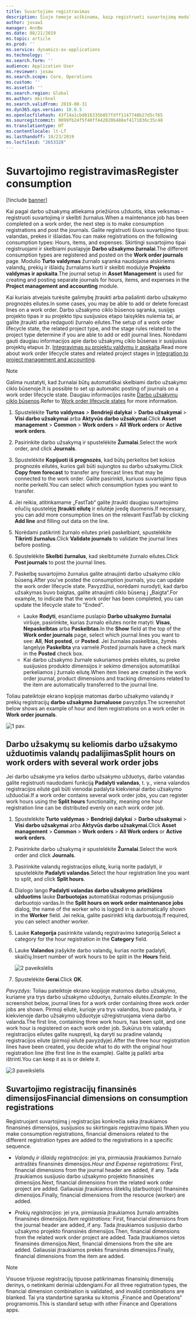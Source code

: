 ```yaml
---
title: Suvartojimo registravimas
description: Šioje temoje aiškinama, kaip registruoti suvartojimą modulyje Turto valdymas.
author: josaw1
manager: AnnBe
ms.date: 08/21/2019
ms.topic: article
ms.prod: ''
ms.service: dynamics-ax-applications
ms.technology: ''
ms.search.form: ''
audience: Application User
ms.reviewer: josaw
ms.search.scope: Core, Operations
ms.custom: ''
ms.assetid: ''
ms.search.region: Global
ms.author: mkirknel
ms.search.validFrom: 2019-08-31
ms.dyn365.ops.version: 10.0.5
ms.openlocfilehash: 43f14a1cbd016335b857fdff1147740b27d5c765
ms.sourcegitcommit: 0099fb24f5f40ff442020b488ef4171836c35c48
ms.translationtype: HT
ms.contentlocale: lt-LT
ms.lasthandoff: 10/23/2019
ms.locfileid: "2653328"
---
```

# <a name="register-consumption"></a><span data-ttu-id="58be4-103">Suvartojimo registravimas</span><span class="sxs-lookup"><span data-stu-id="58be4-103">Register consumption</span></span>

[!include [banner](../../includes/banner.md)]

 

<span data-ttu-id="58be4-104">Kai pagal darbo užsakymą atliekama priežiūros užduotis, kitas veiksmas – registruoti suvartojimą ir skelbti žurnalus.</span><span class="sxs-lookup"><span data-stu-id="58be4-104">When a maintenance job has been completed on a work order, the next step is to make consumption registrations and post the journals.</span></span> <span data-ttu-id="58be4-105">Galite registruoti šiuos suvartojimo tipus: valandas, prekes ir išlaidas.</span><span class="sxs-lookup"><span data-stu-id="58be4-105">You can make registrations on the following consumption types: Hours, items, and expenses.</span></span> <span data-ttu-id="58be4-106">Skirtingi suvartojimo tipai registruojami ir skelbiami puslapyje **Darbo užsakymo žurnalai**.</span><span class="sxs-lookup"><span data-stu-id="58be4-106">The different consumption types are registered and posted on the **Work order journals** page.</span></span> <span data-ttu-id="58be4-107">Modulio **Turto valdymas** žurnalo sąranka naudojama atskiriems valandų, prekių ir išlaidų žurnalams kurti ir skelbti modulyje **Projekto valdymas ir apskaita**.</span><span class="sxs-lookup"><span data-stu-id="58be4-107">The journal setup in **Asset Management** is used for creating and posting separate journals for hours, items, and expenses in the **Project management and accounting** module.</span></span>

<span data-ttu-id="58be4-108">Kai kuriais atvejais turėsite galimybę įtraukti arba pašalinti darbo užsakymo prognozės eilutes.</span><span class="sxs-lookup"><span data-stu-id="58be4-108">In some cases, you may be able to add or delete forecast lines on a work order.</span></span> <span data-ttu-id="58be4-109">Darbo užsakymo ciklo būsenos sąranka, susijęs projekto tipas ir su projekto tipu susijusios etapo taisyklės nulemia tai, ar galite įtraukti arba redaguoti žurnalo eilutes.</span><span class="sxs-lookup"><span data-stu-id="58be4-109">The setup of a work order lifecycle state, the related project type, and the stage rules related to the project type determine if you are able to add or edit journal lines.</span></span> <span data-ttu-id="58be4-110">Norėdami gauti daugiau informacijos apie darbo užsakymų ciklo būsenas ir susijusius projektų etapus žr. [Integravimas su projektų valdymu ir apskaita](../integration-to-project-management-and-accounting/forecasts-work-orders-and-projects.md).</span><span class="sxs-lookup"><span data-stu-id="58be4-110">Read more about work order lifecycle states and related project stages in [Integration to project management and accounting](../integration-to-project-management-and-accounting/forecasts-work-orders-and-projects.md).</span></span>

>[!NOTE]
><span data-ttu-id="58be4-111">Galima nustatyti, kad žurnalai būtų automatiškai skelbiami darbo užsakymo ciklo būsenoje.</span><span class="sxs-lookup"><span data-stu-id="58be4-111">It is possible to set up automatic posting of journals on a work order lifecycle state.</span></span> <span data-ttu-id="58be4-112">Daugiau informacijos rasite [Darbo užsakymų ciklo būsenos](../setup-for-work-orders/work-order-lifecycle-states.md).</span><span class="sxs-lookup"><span data-stu-id="58be4-112">Refer to [Work order lifecycle states](../setup-for-work-orders/work-order-lifecycle-states.md) for more information.</span></span>

1. <span data-ttu-id="58be4-113">Spustelėkite **Turto valdymas** > **Bendrieji dalykai** > **Darbo užsakymai** > **Visi darbo užsakymai** arba **Aktyvūs darbo užsakymai**.</span><span class="sxs-lookup"><span data-stu-id="58be4-113">Click **Asset management** > **Common** > **Work orders** > **All Work orders** or **Active work orders**.</span></span>

2. <span data-ttu-id="58be4-114">Pasirinkite darbo užsakymą ir spustelėkite **Žurnalai**.</span><span class="sxs-lookup"><span data-stu-id="58be4-114">Select the work order, and click **Journals**.</span></span>

3. <span data-ttu-id="58be4-115">Spustelėkite **Kopijuoti iš prognozės**, kad būtų perkeltos bet kokios prognozės eilutės, kurios gali būti sujungtos su darbo užsakymu.</span><span class="sxs-lookup"><span data-stu-id="58be4-115">Click **Copy from forecast** to transfer any forecast lines that may be connected to the work order.</span></span> <span data-ttu-id="58be4-116">Galite pasirinkti, kuriuos suvartojimo tipus norite perkelti.</span><span class="sxs-lookup"><span data-stu-id="58be4-116">You can select which consumption types you want to transfer.</span></span>

4. <span data-ttu-id="58be4-117">Jei reikia, atitinkamame „FastTab“ galite įtraukti daugiau suvartojimo eilučių spustelėję **Įtraukti eilutę** ir eilutėje įvedę duomenis.</span><span class="sxs-lookup"><span data-stu-id="58be4-117">If necessary, you can add more consumption lines on the relevant FastTab by clicking **Add line** and filling out data on the line.</span></span>

5. <span data-ttu-id="58be4-118">Norėdami patikrinti žurnalo eilutes prieš paskelbiant, spustelėkite **Tikrinti žurnalus**.</span><span class="sxs-lookup"><span data-stu-id="58be4-118">Click **Validate journals** to validate the journal lines before posting.</span></span>

6. <span data-ttu-id="58be4-119">Spustelėkite **Skelbti žurnalus**, kad skelbtumėte žurnalo eilutes.</span><span class="sxs-lookup"><span data-stu-id="58be4-119">Click **Post journals** to post the journal lines.</span></span>

7. <span data-ttu-id="58be4-120">Paskelbę suvartojimo žurnalus galite atnaujinti darbo užsakymo ciklo būseną.</span><span class="sxs-lookup"><span data-stu-id="58be4-120">After you've posted the consumption journals, you can update the work order lifecycle state.</span></span> <span data-ttu-id="58be4-121">Pavyzdžiui, norėdami nurodyti, kad darbo užsakymas buvo baigtas, galite atnaujinti ciklo būseną į „Baigta“.</span><span class="sxs-lookup"><span data-stu-id="58be4-121">For example, to indicate that the work order has been completed, you can update the lifecycle state to "Ended".</span></span>

    - <span data-ttu-id="58be4-122">Lauke **Rodyti**, esančiame puslapio **Darbo užsakymo žurnalai** viršuje, pasirinkite, kurias žurnalo eilutes norite matyti: **Visas**, **Nepaskelbtas** arba **Paskelbtas**.</span><span class="sxs-lookup"><span data-stu-id="58be4-122">In the **Show** field at the top of the **Work order journals** page, select which journal lines you want to see: **All**, **Not posted**, or **Posted**.</span></span> <span data-ttu-id="58be4-123">Jei žurnalas paskelbtas, žymės langelyje **Paskelbta** yra varnelė.</span><span class="sxs-lookup"><span data-stu-id="58be4-123">Posted journals have a check mark in the **Posted** check box.</span></span>  
    - <span data-ttu-id="58be4-124">Kai darbo užsakymo žurnale sukuriamos prekės eilutės, su preke susijusios produkto dimensijos ir sekimo dimensijos automatiškai perkeliamos į žurnalo eilutę.</span><span class="sxs-lookup"><span data-stu-id="58be4-124">When item lines are created in the work order journal, product dimensions and tracking dimensions related to the item are automatically transferred to the journal line.</span></span>  

<span data-ttu-id="58be4-125">Toliau pateiktoje ekrano kopijoje matomas darbo užsakymo valandų ir prekių registracijų **darbo užsakymo žurnaluose** pavyzdys.</span><span class="sxs-lookup"><span data-stu-id="58be4-125">The screenshot below shows an example of hour and item registrations on a work order in **Work order journals**.</span></span>

![1 pav.](media/01-consumption.png)


## <a name="split-hours-on-work-orders-with-several-work-order-jobs"></a><span data-ttu-id="58be4-127">Darbo užsakymų su keliomis darbo užsakymo užduotimis valandų padalijimas</span><span class="sxs-lookup"><span data-stu-id="58be4-127">Split hours on work orders with several work order jobs</span></span>

<span data-ttu-id="58be4-128">Jei darbo užsakyme yra kelios darbo užsakymo užduotys, darbo valandas galite registruoti naudodami funkciją **Padalyti valandas**, t. y., viena valandos registracijos eilutė gali būti vienodai padalyta kiekvienai darbo užsakymo užduočiai.</span><span class="sxs-lookup"><span data-stu-id="58be4-128">If a work order contains several work order jobs, you can register work hours using the **Split hours** functionality, meaning one hour registration line can be distributed evenly on each work order job.</span></span>

1. <span data-ttu-id="58be4-129">Spustelėkite **Turto valdymas** > **Bendrieji dalykai** > **Darbo užsakymai** > **Visi darbo užsakymai** arba **Aktyvūs darbo užsakymai**.</span><span class="sxs-lookup"><span data-stu-id="58be4-129">Click **Asset management** > **Common** > **Work orders** > **All Work orders** or **Active work orders**.</span></span>

2. <span data-ttu-id="58be4-130">Pasirinkite darbo užsakymą ir spustelėkite **Žurnalai**.</span><span class="sxs-lookup"><span data-stu-id="58be4-130">Select the work order and click **Journals**.</span></span>

3. <span data-ttu-id="58be4-131">Pasirinkite valandų registracijos eilutę, kurią norite padalyti, ir spustelėkite **Padalyti valandas**.</span><span class="sxs-lookup"><span data-stu-id="58be4-131">Select the hour registration line you want to split, and click **Split hours**.</span></span>

4. <span data-ttu-id="58be4-132">Dialogo lango **Padalyti valandas darbo užsakymo priežiūros užduotims** lauke **Darbuotojas** automatiškai rodomas prisijungusio darbuotojo vardas.</span><span class="sxs-lookup"><span data-stu-id="58be4-132">In the **Split hours on work order maintenance jobs** dialog, the name of the worker who is logged in is automatically shown in the **Worker** field.</span></span> <span data-ttu-id="58be4-133">Jei reikia, galite pasirinkti kitą darbuotoją.</span><span class="sxs-lookup"><span data-stu-id="58be4-133">If required, you can select another worker.</span></span>

5. <span data-ttu-id="58be4-134">Lauke **Kategorija** pasirinkite valandų registravimo kategoriją.</span><span class="sxs-lookup"><span data-stu-id="58be4-134">Select a category for the hour registration in the **Category** field.</span></span>

6. <span data-ttu-id="58be4-135">Lauke **Valandos** įrašykite darbo valandų, kurias norite padalyti, skaičių.</span><span class="sxs-lookup"><span data-stu-id="58be4-135">Insert number of work hours to be split in the **Hours** field.</span></span>

    ![2 paveikslėlis](media/02-consumption.png)

7. <span data-ttu-id="58be4-137">Spustelėkite **Gerai**.</span><span class="sxs-lookup"><span data-stu-id="58be4-137">Click **OK**.</span></span>

<span data-ttu-id="58be4-138">*Pavyzdys:* Toliau pateiktoje ekrano kopijoje matomos darbo užsakymo, kuriame yra trys darbo užsakymo užduotys, žurnalo eilutės.</span><span class="sxs-lookup"><span data-stu-id="58be4-138">*Example:* In the screenshot below, journal lines for a work order containing three work order jobs are shown.</span></span> <span data-ttu-id="58be4-139">Pirmoji eilutė, kurioje yra trys valandos, buvo padalyta, ir kiekvienoje darbo užsakymo užduotyje užregistruojama viena darbo valanda.</span><span class="sxs-lookup"><span data-stu-id="58be4-139">The first line, containing three work hours, has been split, and one work hour is registered on each work order job.</span></span> <span data-ttu-id="58be4-140">Sukūrus tris valandų registracijos eilutes galite nuspręsti, ką daryti su pradine valandų registracijos eilute (pirmoji eilutė pavyzdyje).</span><span class="sxs-lookup"><span data-stu-id="58be4-140">After the three hour registration lines have been created, you decide what to do with the original hour registration line (the first line in the example).</span></span> <span data-ttu-id="58be4-141">Galite ją palikti arba ištrinti.</span><span class="sxs-lookup"><span data-stu-id="58be4-141">You can keep it as is or delete it.</span></span> 

![3 paveikslėlis](media/03-consumption.png)

## <a name="financial-dimensions-on-consumption-registrations"></a><span data-ttu-id="58be4-143">Suvartojimo registracijų finansinės dimensijos</span><span class="sxs-lookup"><span data-stu-id="58be4-143">Financial dimensions on consumption registrations</span></span>

<span data-ttu-id="58be4-144">Registruojant suvartojimą į registracijas konkrečia seka įtraukiamos finansinės dimensijos, susijusios su skirtingais registravimo tipais.</span><span class="sxs-lookup"><span data-stu-id="58be4-144">When you make consumption registrations, financial dimensions related to the different registration types are added to the registrations in a specific sequence.</span></span> 

- <span data-ttu-id="58be4-145">*Valandų ir išlaidų registracijos:* jei yra, pirmiausia įtraukiamos žurnalo antraštės finansinės dimensijos.</span><span class="sxs-lookup"><span data-stu-id="58be4-145">*Hour and Expense registrations:* First, financial dimensions from the journal header are added, if any.</span></span> <span data-ttu-id="58be4-146">Tada įtraukiamos susijusio darbo užsakymo projekto finansinės dimensijos.</span><span class="sxs-lookup"><span data-stu-id="58be4-146">Next, financial dimensions from the related work order project are added.</span></span> <span data-ttu-id="58be4-147">Galiausiai įtraukiamos išteklių (darbuotojo) finansinės dimensijos.</span><span class="sxs-lookup"><span data-stu-id="58be4-147">Finally, financial dimensions from the resource (worker) are added.</span></span>

- <span data-ttu-id="58be4-148">*Prekių registracijos:* jei yra, pirmiausia įtraukiamos žurnalo antraštės finansinės dimensijos.</span><span class="sxs-lookup"><span data-stu-id="58be4-148">*Item registrations:* First, financial dimensions from the journal header are added, if any.</span></span> <span data-ttu-id="58be4-149">Tada įtraukiamos susijusio darbo užsakymo projekto finansinės dimensijos.</span><span class="sxs-lookup"><span data-stu-id="58be4-149">Then, financial dimensions from the related work order project are added.</span></span> <span data-ttu-id="58be4-150">Tada įtraukiamos vietos finansinės dimensijos.</span><span class="sxs-lookup"><span data-stu-id="58be4-150">Next, financial dimensions from the site are added.</span></span> <span data-ttu-id="58be4-151">Galiausiai įtraukiamos prekės finansinės dimensijos.</span><span class="sxs-lookup"><span data-stu-id="58be4-151">Finally, financial dimensions from the item are added.</span></span>

>[!NOTE]
><span data-ttu-id="58be4-152">Visuose trijuose registracijų tipuose patikrinamas finansinių dimensijų derinys, o netinkami deriniai uždengiami.</span><span class="sxs-lookup"><span data-stu-id="58be4-152">For all three registration types, the financial dimension combination is validated, and invalid combinations are blanked.</span></span> <span data-ttu-id="58be4-153">Tai yra standartinė sąranka su kitomis „Finance and Operations“ programomis.</span><span class="sxs-lookup"><span data-stu-id="58be4-153">This is standard setup with other Finance and Operations apps.</span></span>

